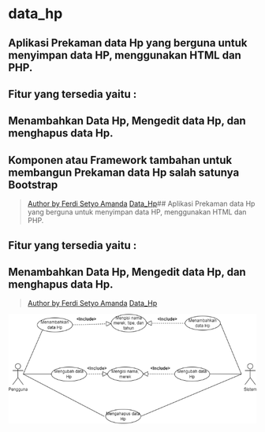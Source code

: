# data_hp
## Aplikasi Prekaman data Hp yang berguna untuk menyimpan data HP, menggunakan HTML dan PHP.
## Fitur yang tersedia yaitu : 
## Menambahkan Data Hp, Mengedit data Hp, dan menghapus data Hp.

## Komponen atau Framework tambahan  untuk membangun Prekaman data Hp salah satunya Bootstrap
> [Author by Ferdi Setyo Amanda](https://www.instagram.com/setyoferdi/) 
[Data_Hp](https://apps-web-uts.herokuapp.com/)## Aplikasi Prekaman data Hp yang berguna untuk menyimpan data HP, menggunakan HTML dan PHP.
## Fitur yang tersedia yaitu : 
## Menambahkan Data Hp, Mengedit data Hp, dan menghapus data Hp.


> [Author by Ferdi Setyo Amanda](https://www.instagram.com/setyoferdi/) 
[Data_Hp](https://apps-web-uts.herokuapp.com/)

<p align="center"><img src="Untitled Diagram.drawio (4).png"></p>
